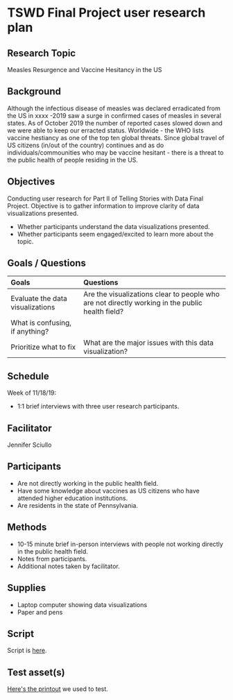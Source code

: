 # TSWD Final Project user research plan

## Research Topic

Measles Resurgence and Vaccine Hesitancy in the US

## Background

Although the infectious disease of measles was declared erradicated from the US in xxxx -2019 saw a surge in confirmed cases of measles in several states. As of October 2019 the number of reported cases slowed down and we were able to keep our erracted status. Worldwide - the WHO lists vaccine hestiancy as one of the top ten global threats. Since global travel of US citizens (in/out of the country) continues and as do individuals/commounities who may be vaccine hesitant - there is a threat to the public health of people residing in the US.

## Objectives

Conducting user research for Part II of Telling Stories with Data Final Project. Objective is to gather information to improve clarity of data visualizations presented.

* Whether participants understand the data visualizations presented.
* Whether participants seem engaged/excited to learn more about the topic.

## Goals / Questions
Goals | Questions
:----- | :---------
Evaluate the data visualizations | Are the visualizations clear to people who are not directly working in the public health field?
 | What is confusing, if anything?
Prioritize what to fix | What are the major issues with this data visualization?

## Schedule

Week of 11/18/19:

* 1:1 brief interviews with three user research participants.

## Facilitator

Jennifer Sciullo

## Participants

* Are not directly working in the public health field.
* Have some knowledge about vaccines as US citizens who have attended higher education institutions.
* Are residents in the state of Pennsylvania.

## Methods

* 10-15 minute brief in-person interviews with people not working directly in the public health field.
* Notes from participants.
* Additional notes taken by facilitator.

## Supplies

* Laptop computer showing data visualizations
* Paper and pens

## Script

Script is [here](https://github.com/18F/NASA-SBIR-STTR/wiki/Front-page-testing-script).

## Test asset(s)

[Here's the printout](https://cloud.githubusercontent.com/assets/4827522/23862817/3c800ece-07cb-11e7-8206-f827ee7832e2.png) we used to test.
